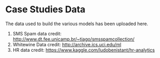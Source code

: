 # Case Studies Data

The data used to build the various models has been uploaded here.

1) SMS Spam data credit: http://www.dt.fee.unicamp.br/~tiago/smsspamcollection/
2) Whitewine Data credit: http://archive.ics.uci.edu/ml
3) HR data credit: https://www.kaggle.com/ludobenistant/hr-analytics
